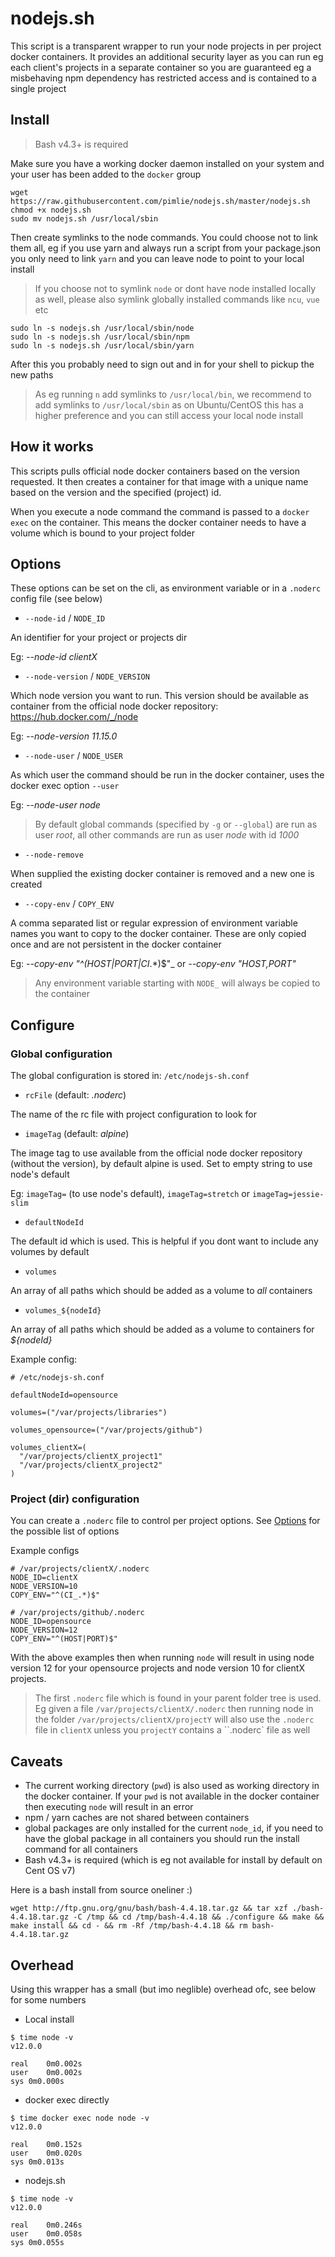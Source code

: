 # nodejs.sh

This script is a transparent wrapper to run your node projects in per project docker containers. It provides an additional security layer as you can run eg each client's projects in a separate container so you are guaranteed eg a misbehaving npm dependency has restricted access and is contained to a single project

## Install

> Bash v4.3+ is required

Make sure you have a working docker daemon installed on your system and your user has been added to the `docker` group

```
wget https://raw.githubusercontent.com/pimlie/nodejs.sh/master/nodejs.sh
chmod +x nodejs.sh
sudo mv nodejs.sh /usr/local/sbin
```

Then create symlinks to the node commands. You could choose not to link them all, eg if you use yarn and always run a script from your package.json you only need to link `yarn` and you can leave node to point to your local install

> If you choose not to symlink `node` or dont have node installed locally as well, please also symlink globally installed commands like `ncu`, `vue` etc

```
sudo ln -s nodejs.sh /usr/local/sbin/node
sudo ln -s nodejs.sh /usr/local/sbin/npm
sudo ln -s nodejs.sh /usr/local/sbin/yarn
```

After this you probably need to sign out and in for your shell to pickup the new paths

> As eg running `n` add symlinks to `/usr/local/bin`, we recommend to add symlinks to `/usr/local/sbin` as on Ubuntu/CentOS this has a higher preference and you can still access your local node install

## How it works

This scripts pulls official node docker containers based on the version requested. It then creates a container for that image with a unique name based on the version and the specified (project) id.

When you execute a node command the command is passed to a `docker exec` on the container. This means the docker container needs to have a volume which is bound to your project folder

## Options

These options can be set on the cli, as environment variable or in a `.noderc` config file (see below)

- `--node-id` / `NODE_ID`

An identifier for your project or projects dir

Eg: _--node-id clientX_

- `--node-version` / `NODE_VERSION`

Which node version you want to run. This version should be available as container from the official node docker repository: https://hub.docker.com/_/node

Eg: _--node-version 11.15.0_

- `--node-user` / `NODE_USER`

As which user the command should be run in the docker container, uses the docker exec option `--user`

Eg: _--node-user node_

> By default global commands (specified by `-g` or `--global`) are run as user _root_, all other commands are run as user _node_ with id _1000_

- `--node-remove`

When supplied the existing docker container is removed and a new one is created

- `--copy-env` / `COPY_ENV`

A comma separated list or regular expression of environment variable names you want to copy to the docker container. These are only copied once and are not persistent in the docker container

Eg: _--copy-env "^(HOST|PORT|CI_.*)$"_ or _--copy-env "HOST,PORT"_

> Any environment variable starting with `NODE_` will always be copied to the container

## Configure

### Global configuration

The global configuration is stored in: `/etc/nodejs-sh.conf`

- `rcFile` (default: _.noderc_)

The name of the rc file with project configuration to look for

- `imageTag` (default: _alpine_)

The image tag to use available from the official node docker repository (without the version), by default alpine is used. Set to empty string to use node's default

Eg: `imageTag=` (to use node's default), `imageTag=stretch` or `imageTag=jessie-slim`

- `defaultNodeId`

The default id which is used. This is helpful if you dont want to include any volumes by default

- `volumes`

An array of all paths which should be added as a volume to _all_ containers

- `volumes_${nodeId}`

An array of all paths which should be added as a volume to containers for _${nodeId}_

Example config:
```
# /etc/nodejs-sh.conf

defaultNodeId=opensource

volumes=("/var/projects/libraries")

volumes_opensource=("/var/projects/github")

volumes_clientX=(
  "/var/projects/clientX_project1"
  "/var/projects/clientX_project2"
)
```

### Project (dir) configuration

You can create a `.noderc` file to control per project options. See [Options](#Options) for the possible list of options

Example configs

```
# /var/projects/clientX/.noderc
NODE_ID=clientX
NODE_VERSION=10
COPY_ENV="^(CI_.*)$"
```

```
# /var/projects/github/.noderc
NODE_ID=opensource
NODE_VERSION=12
COPY_ENV="^(HOST|PORT)$"
```

With the above examples then when running `node` will result in using node version 12 for your opensource projects and node version 10 for clientX projects.

> The first `.noderc` file which is found in your parent folder tree is used. Eg given a file `/var/projects/clientX/.noderc` then running node in the folder `/var/projects/clientX/projectY` will also use the `.noderc` file in `clientX` unless you `projectY` contains a ``.noderc` file as well

## Caveats

- The current working directory (`pwd`) is also used as working directory in the docker container. If your `pwd` is not available in the docker container then executing `node` will result in an error
- npm / yarn caches are not shared between containers
- global packages are only installed for the current `node_id`, if you need to have the global package in all containers you should run the install command for all containers
- Bash v4.3+ is required (which is eg not available for install by default on Cent OS v7)

Here is a bash install from source oneliner :)
```
wget http://ftp.gnu.org/gnu/bash/bash-4.4.18.tar.gz && tar xzf ./bash-4.4.18.tar.gz -C /tmp && cd /tmp/bash-4.4.18 && ./configure && make && make install && cd - && rm -Rf /tmp/bash-4.4.18 && rm bash-4.4.18.tar.gz
```

## Overhead

Using this wrapper has a small (but imo neglible) overhead ofc, see below for some numbers

- Local install
```
$ time node -v
v12.0.0

real	0m0.002s
user	0m0.002s
sys	0m0.000s
```

- docker exec directly
```
$ time docker exec node node -v
v12.0.0

real	0m0.152s
user	0m0.020s
sys	0m0.013s
```

- nodejs.sh
```
$ time node -v
v12.0.0

real	0m0.246s
user	0m0.058s
sys	0m0.055s
```
